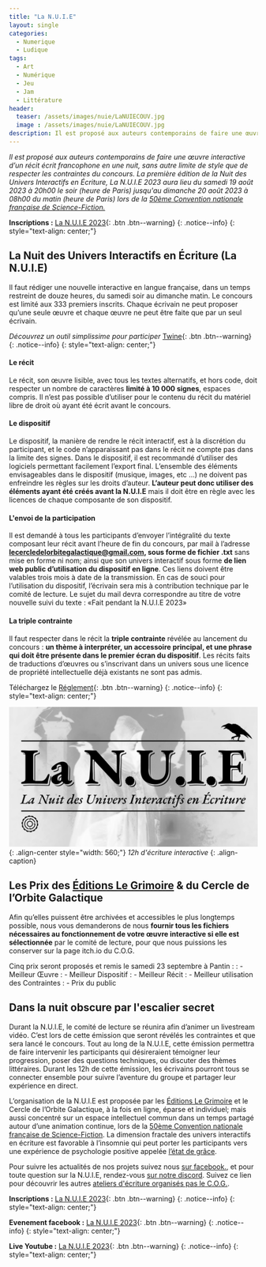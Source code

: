 ```yaml
---
title: "La N.U.I.E"
layout: single
categories:
  - Numerique 
  - Ludique 
tags:
  - Art 
  - Numérique 
  - Jeu 
  - Jam
  - Littérature
header:
  teaser: /assets/images/nuie/LaNUIECOUV.jpg
  image : /assets/images/nuie/LaNUIECOUV.jpg
description: Il est proposé aux auteurs contemporains de faire une œuvre interactive d’un récit écrit francophone en une nuit, sans autre limite de style que de respecter les contraintes du concours. La première édition de la Nuit des Univers Interactifs en Écriture, La N.U.I.E 2023 aura lieu du samedi 19 août 2023 à 20h00 le soir (heure de Paris) jusqu'au dimanche 20 août 2023 à 08h00 du matin (heure de Paris).
---
```


*Il est proposé aux auteurs contemporains de faire une œuvre interactive d’un récit écrit francophone en une nuit, sans autre limite de style que de respecter les contraintes du concours. La première édition de la Nuit des Univers Interactifs en Écriture, La N.U.I.E 2023 aura lieu du samedi 19 août 2023 à 20h00 le soir (heure de Paris) jusqu'au dimanche 20 août 2023 à 08h00 du matin (heure de Paris) lors de la [50ème Convention nationale française de Science-Fiction.](https://conventionducinquantenaire.yolasite.com/)*

**Inscriptions :** [La N.U.I.E 2023](https://docs.google.com/forms/d/e/1FAIpQLSdVgLbuGILhRcQVrrKvNZrU0zO-Sv3Dzp_iBtI4t3BQNKDHHw/viewform?usp=pp_url){: .btn .btn--warning} 
{: .notice--info} 
{: style="text-align: center;"}

## La Nuit des Univers Interactifs en Écriture (La N.U.I.E)

Il faut rédiger une nouvelle interactive en langue française, dans un temps restreint de douze heures, du samedi soir au dimanche matin. Le concours est limité aux 333 premiers inscrits. Chaque écrivain ne peut proposer qu’une seule œuvre et chaque œuvre ne peut être faite que par un seul écrivain.

*Découvrez un outil simplissime pour participer* [Twine](/no-jam-no-game/#dlittérature-interactive/){: .btn .btn--warning} 
{: .notice--info} 
{: style="text-align: center;"}

#### Le récit
Le récit, son œuvre lisible, avec tous les textes alternatifs, et hors code, doit respecter un nombre de caractères **limité à 10 000 signes**, espaces compris. Il n’est pas possible d’utiliser pour le contenu du récit du matériel libre de droit où ayant été écrit avant le concours.

#### Le dispositif
Le dispositif, la manière de rendre le récit interactif, est à la discrétion du participant, et le code n’apparaissant pas dans le récit ne compte pas dans la limite des signes. Dans le dispositif, il est recommandé d’utiliser des logiciels permettant facilement l’export final. L’ensemble des éléments envisageables dans le dispositif (musique, images, etc ...) ne doivent pas enfreindre les règles sur les droits d’auteur. **L’auteur peut donc utiliser des éléments ayant été créés avant la N.U.I.E** mais il doit être en règle avec les licences de chaque composante de son dispositif.

#### L'envoi de la participation
Il est demandé à tous les participants d’envoyer l’intégralité du texte composant leur récit avant l’heure de fin du concours, par mail à l’adresse **lecercledelorbitegalactique@gmail.com, sous forme de fichier .txt** sans mise en forme ni nom; ainsi que son univers interactif sous forme **de lien web public d’utilisation du dispositif en ligne**. Ces liens doivent être valables trois mois à date de la transmission. En cas de souci pour l’utilisation du dispositif, l’écrivain sera mis à contribution technique par le comité de lecture. Le sujet du mail devra correspondre au titre de votre nouvelle suivi du texte : «Fait pendant la N.U.I.E 2023»

#### La triple contrainte
Il faut respecter dans le récit la **triple contrainte** révélée au lancement du concours : **un thème à interpréter, un accessoire principal, et une phrase qui doit être présente dans le premier écran du dispositif**. Les récits faits de traductions d’œuvres ou s’inscrivant dans un univers sous une licence de propriété intellectuelle déjà existants ne sont pas admis.

Téléchargez le [Réglement](/assets/documents/NuitdesUniversInteractifsenEcriture2023.pdf){: .btn .btn--warning} 
{: .notice--info} 
{: style="text-align: center;"}

![styled-image](/assets/images/nuie/LaNUIECOUV.jpg "LaNuie"){: .align-center style="width: 560;"}
*12h d'écriture interactive*
{: .align-caption}

## Les Prix des [Éditions Le Grimoire](https://legrimoire.net/librairie/fr/) & du Cercle de l’Orbite Galactique

Afin qu’elles puissent être archivées et accessibles le plus longtemps possible, nous vous demanderons de nous **fournir tous les fichiers nécessaires au fonctionnement de votre œuvre interactive si elle est sélectionnée** par le comité de lecture, pour que nous puissions les conserver sur la page itch.io du C.O.G.

Cinq prix seront proposés et remis le samedi 23 septembre à Pantin :
: - Meilleur Œuvre
: - Meilleur Dispositif
: - Meilleur Récit
: - Meilleur utilisation des Contraintes
: - Prix du public

## Dans la nuit obscure par l'escalier secret

Durant la N.U.I.E, le comité de lecture se réunira afin d’animer un livestream vidéo. C’est lors de cette émission que seront révélés les contraintes et que sera lancé le concours. Tout au long de la N.U.I.E, cette émission permettra de faire intervenir les participants qui désireraient témoigner leur progression, poser des questions techniques, ou discuter des thèmes littéraires. Durant les 12h de cette émission, les écrivains pourront tous se connecter ensemble pour suivre l’aventure du groupe et partager leur expérience en direct.

L’organisation de la N.U.I.E est proposée par les [Éditions Le Grimoire](https://legrimoire.net/librairie/fr/) et le Cercle de l’Orbite Galactique, à la fois en ligne, éparse et individuel; mais aussi concentré sur un espace intellectuel commun dans un temps partagé autour d’une animation continue, lors de la [50ème Convention nationale française de Science-Fiction](https://conventionducinquantenaire.yolasite.com/). La dimension fractale des univers interactifs en écriture est favorable à l’insomnie qui peut porter les participants vers une expérience de psychologie positive appelée [l’état de grâce](/assets/documents/valery_philosophie_danse_344300.pdf).

Pour suivre les actualités de nos projets suivez nous [sur facebook.](https://www.facebook.com/profile.php?id=100087603523761), et pour toute question sur la N.U.I.E, rendez-vous [sur notre discord](https://discord.gg/mHatEsE3Hw). Suivez ce lien pour découvrir les autres [ateliers d'écriture organisés pas le C.O.G.](/atelier-ecriture/).

**Inscriptions :** [La N.U.I.E 2023](https://docs.google.com/forms/d/e/1FAIpQLSdVgLbuGILhRcQVrrKvNZrU0zO-Sv3Dzp_iBtI4t3BQNKDHHw/viewform?usp=pp_url){: .btn .btn--warning} 
{: .notice--info} 
{: style="text-align: center;"}

**Evenement facebook :** [La N.U.I.E 2023](https://fb.me/e/5nFY4oVyB){: .btn .btn--warning} 
{: .notice--info} 
{: style="text-align: center;"}

**Live Youtube :** [La N.U.I.E 2023](https://www.youtube.com/watch?v=rvaJVxPRrT0){: .btn .btn--warning} 
{: .notice--info} 
{: style="text-align: center;"}




